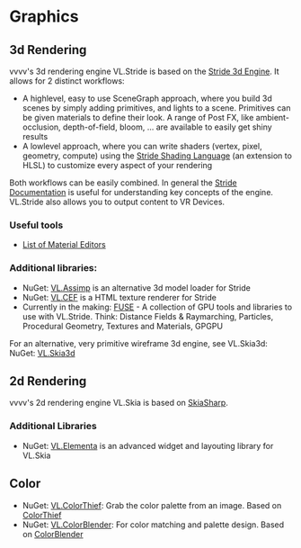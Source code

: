 # Graphics

## 3d Rendering

vvvv's 3d rendering engine VL.Stride is based on the [Stride 3d Engine](http://stride3d.net). It allows for 2 distinct workflows:

* A highlevel, easy to use SceneGraph approach, where you build 3d scenes by simply adding primitives, and lights to a scene. Primitives can be given materials to define their look. A range of Post FX, like ambient-occlusion, depth-of-field, bloom, ... are available to easily get shiny results
* A lowlevel approach, where you can write shaders (vertex, pixel, geometry, compute) using the [Stride Shading Language](https://doc.stride3d.net/latest/en/manual/graphics/effects-and-shaders/shading-language/index.html) (an extension to HLSL) to customize every aspect of your rendering

Both workflows can be easily combined. In general the [Stride Documentation](https://doc.stride3d.net/latest/en/) is useful for understanding key concepts of the engine. VL.Stride also allows you to output content to VR Devices. 

### Useful tools
* [List of Material Editors](https://discourse.vvvv.org/t/open-source-material-editor-material-creation-resource-list/19185)

### Additional libraries:

* NuGet: [VL.Assimp](https://www.nuget.org/packages/VL.Assimp) is an alternative 3d model loader for Stride
* NuGet: [VL.CEF](https://www.nuget.org/packages/VL.CEF) is a HTML texture renderer for Stride
* Currently in the making: [FUSE](https://vvvv.org/blog/fuse-vl.stride-gpu-tools-presentation) - A collection of GPU tools and libraries to use with VL.Stride. Think: Distance Fields & Raymarching, Particles, Procedural Geometry, Textures and Materials, GPGPU

For an alternative, very primitive wireframe 3d engine, see VL.Skia3d:
NuGet: [VL.Skia3d](https://www.nuget.org/packages/VL.Skia3d)

## 2d Rendering

vvvv's 2d rendering engine VL.Skia is based on [SkiaSharp](https://github.com/mono/SkiaSharp). 

### Additional Libraries
* NuGet: [VL.Elementa](https://www.nuget.org/packages/VL.Elementa) is an advanced widget and layouting library for VL.Skia

## Color

* NuGet: [VL.ColorThief](https://www.nuget.org/packages/VL.ColorThief): Grab the color palette from an image. Based on [ColorThief](https://github.com/KSemenenko/ColorThief)
* NuGet: [VL.ColorBlender](https://www.nuget.org/packages/VL.ColorBlender): For color matching and palette design. Based on [ColorBlender](https://github.com/wieslawsoltes/ColorBlender)